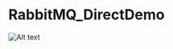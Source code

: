 # RabbitMQ_DirectDemo

<img src="https://lostechies.com/content/derekgreer/uploads/2012/03/DirectExchange1.png" alt="Alt text" title="Optional title">
